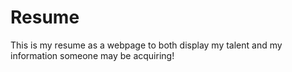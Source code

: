 # Resume
This is my resume as a webpage to both display my talent and my information someone may be acquiring!
